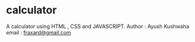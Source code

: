 # calculator
A calculator using HTML , CSS and JAVASCRIPT.
Author : Ayush Kushwaha 
email : fraxard@gmail.com
